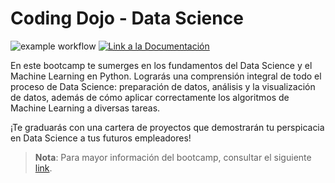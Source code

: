 # Coding Dojo - Data Science

![example workflow](https://github.com/fralfaro/CD-DS-Course/actions/workflows/documentation.yml/badge.svg)
<a href="https://fralfaro.github.io/CD-DS-Course/"><img alt="Link a la Documentación" src="https://img.shields.io/badge/docs-link-brightgreen"></a>

En este bootcamp te sumerges en los fundamentos del Data Science y el Machine Learning en Python. Lograrás una comprensión integral de todo el proceso de Data Science: preparación de datos, análisis y la visualización de datos, además de cómo aplicar correctamente los algoritmos de Machine Learning a diversas tareas.

¡Te graduarás con una cartera de proyectos que demostrarán tu perspicacia en Data Science a tus futuros empleadores!

> **Nota**: Para mayor información del bootcamp, consultar el siguiente [link](https://www.codingdojo.la/data-science/).










